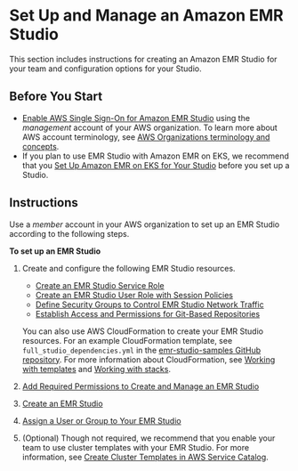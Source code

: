 # Set Up and Manage an Amazon EMR Studio<a name="emr-studio-set-up"></a>

This section includes instructions for creating an Amazon EMR Studio for your team and configuration options for your Studio\.

## Before You Start<a name="emr-studio-set-up-prereqs"></a>
+ [Enable AWS Single Sign\-On for Amazon EMR Studio](emr-studio-enable-sso.md) using the *management* account of your AWS organization\. To learn more about AWS account terminology, see [AWS Organizations terminology and concepts](https://docs.aws.amazon.com/organizations/latest/userguide/orgs_getting-started_concepts.html)\. 
+ If you plan to use EMR Studio with Amazon EMR on EKS, we recommend that you [Set Up Amazon EMR on EKS for Your Studio](emr-studio-create-eks-cluster.md) before you set up a Studio\.

## Instructions<a name="emr-studio-set-up-instructions"></a>

Use a *member* account in your AWS organization to set up an EMR Studio according to the following steps\.

**To set up an EMR Studio**

1. Create and configure the following EMR Studio resources\.
   + [Create an EMR Studio Service Role](emr-studio-service-role.md)
   + [Create an EMR Studio User Role with Session Policies](emr-studio-user-role.md)
   + [Define Security Groups to Control EMR Studio Network Traffic](emr-studio-security-groups.md)
   + [Establish Access and Permissions for Git\-Based Repositories](emr-studio-enable-git.md)

   You can also use AWS CloudFormation to create your EMR Studio resources\. For an example CloudFormation template, see `full_studio_dependencies.yml` in the [emr\-studio\-samples GitHub repository](https://github.com/aws-samples/emr-studio-samples/blob/main/full_studio_dependencies.yml)\. For more information about CloudFormation, see [Working with templates](https://docs.aws.amazon.com/AWSCloudFormation/latest/UserGuide/template-guide.html) and [Working with stacks](https://docs.aws.amazon.com/AWSCloudFormation/latest/UserGuide/stacks.html)\.

1. [Add Required Permissions to Create and Manage an EMR Studio](emr-studio-admin-permissions.md)

1. [Create an EMR Studio](emr-studio-create-studio.md)

1. [Assign a User or Group to Your EMR Studio](emr-studio-manage-users.md#emr-studio-assign-users-groups)

1. \(Optional\) Though not required, we recommend that you enable your team to use cluster templates with your EMR Studio\. For more information, see [Create Cluster Templates in AWS Service Catalog](emr-studio-cluster-templates.md)\.